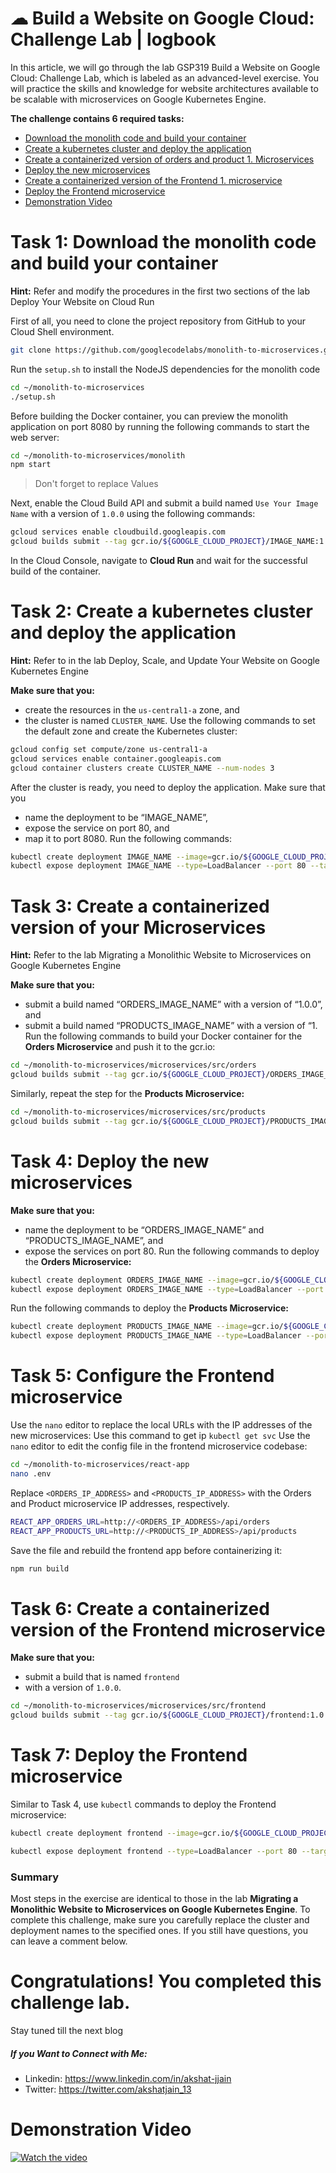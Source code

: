  # ☁ Build a Website on Google Cloud: Challenge Lab | logbook

In this article, we will go through the lab GSP319 Build a Website on Google Cloud: Challenge Lab, which is labeled as an advanced-level exercise. You will practice the skills and knowledge for website architectures available to be scalable with microservices on Google Kubernetes Engine.

**The challenge contains 6 required tasks:**

* [Download the monolith code and build your container](https://github.com/akshat-jjain/Google-Cloud-Traning/tree/main/Build%20a%20Website%20on%20Google%20Cloud%20Challenge%20Lab#task-1-download-the-monolith-code-and-build-your-container)
* [Create a kubernetes cluster and deploy the application](https://github.com/akshat-jjain/Google-Cloud-Traning/tree/main/Build%20a%20Website%20on%20Google%20Cloud%20Challenge%20Lab#task-2-create-a-kubernetes-cluster-and-deploy-the-application)
* [Create a containerized version of orders and product 1. Microservices](https://github.com/akshat-jjain/Google-Cloud-Traning/tree/main/Build%20a%20Website%20on%20Google%20Cloud%20Challenge%20Lab#task-3-create-a-containerized-version-of-your-microservices)
* [Deploy the new microservices](https://github.com/akshat-jjain/Google-Cloud-Traning/tree/main/Build%20a%20Website%20on%20Google%20Cloud%20Challenge%20Lab#task-4-deploy-the-new-microservices)
* [Create a containerized version of the Frontend 1. microservice](https://github.com/akshat-jjain/Google-Cloud-Traning/tree/main/Build%20a%20Website%20on%20Google%20Cloud%20Challenge%20Lab#task-5-configure-the-frontend-microservice)
* [Deploy the Frontend microservice](https://github.com/akshat-jjain/Google-Cloud-Traning/tree/main/Build%20a%20Website%20on%20Google%20Cloud%20Challenge%20Lab#task-6-create-a-containerized-version-of-the-frontend-microservice)
* [Demonstration Video](https://github.com/akshat-jjain/Google-Cloud-Traning/tree/main/Build%20a%20Website%20on%20Google%20Cloud%20Challenge%20Lab#demonstration-video)

# Task 1: Download the monolith code and build your container
**Hint:** Refer and modify the procedures in the first two sections of the lab Deploy Your Website on Cloud Run

First of all, you need to clone the project repository from GitHub to your Cloud Shell environment.
``` bash
git clone https://github.com/googlecodelabs/monolith-to-microservices.git
```
Run the `setup.sh` to install the NodeJS dependencies for the monolith code
``` bash
cd ~/monolith-to-microservices
./setup.sh
```
Before building the Docker container, you can preview the monolith application on port 8080 by running the following commands to start the web server:
``` bash
cd ~/monolith-to-microservices/monolith
npm start
```
> Don't forget to replace Values

Next, enable the Cloud Build API and submit a build named `Use Your Image Name` with a version of `1.0.0` using the following commands:
``` bash
gcloud services enable cloudbuild.googleapis.com
gcloud builds submit --tag gcr.io/${GOOGLE_CLOUD_PROJECT}/IMAGE_NAME:1.0.0 .
```
In the Cloud Console, navigate to **Cloud Run** and wait for the successful build of the container.

# Task 2: Create a kubernetes cluster and deploy the application
**Hint:** Refer to in the lab Deploy, Scale, and Update Your Website on Google Kubernetes Engine

**Make sure that you:**

* create the resources in the `us-central1-a` zone, and
* the cluster is named `CLUSTER_NAME`.
Use the following commands to set the default zone and create the Kubernetes cluster:
``` bash
gcloud config set compute/zone us-central1-a
gcloud services enable container.googleapis.com
gcloud container clusters create CLUSTER_NAME --num-nodes 3
```
After the cluster is ready, you need to deploy the application. Make sure that you

* name the deployment to be “IMAGE_NAME”,
* expose the service on port 80, and
* map it to port 8080.
Run the following commands:
``` bash
kubectl create deployment IMAGE_NAME --image=gcr.io/${GOOGLE_CLOUD_PROJECT}/IMAGE_NAME:1.0.0
kubectl expose deployment IMAGE_NAME --type=LoadBalancer --port 80 --target-port 8080
```
# Task 3: Create a containerized version of your Microservices
**Hint:** Refer to the lab Migrating a Monolithic Website to Microservices on Google Kubernetes Engine

**Make sure that you:**

* submit a build named “ORDERS_IMAGE_NAME” with a version of “1.0.0”, and
* submit a build named “PRODUCTS_IMAGE_NAME” with a version of “1.
Run the following commands to build your Docker container for the **Orders Microservice** and push it to the gcr.io:
``` bash
cd ~/monolith-to-microservices/microservices/src/orders
gcloud builds submit --tag gcr.io/${GOOGLE_CLOUD_PROJECT}/ORDERS_IMAGE_NAME:1.0.0 .
```
Similarly, repeat the step for the **Products Microservice:**
``` bash
cd ~/monolith-to-microservices/microservices/src/products
gcloud builds submit --tag gcr.io/${GOOGLE_CLOUD_PROJECT}/PRODUCTS_IMAGE_NAME:1.0.0 .
```
# Task 4: Deploy the new microservices
**Make sure that you:**

* name the deployment to be “ORDERS_IMAGE_NAME” and “PRODUCTS_IMAGE_NAME”, and
* expose the services on port 80.
Run the following commands to deploy the **Orders Microservice:**
``` bash
kubectl create deployment ORDERS_IMAGE_NAME --image=gcr.io/${GOOGLE_CLOUD_PROJECT}/ORDERS_IMAGE_NAME:1.0.0
kubectl expose deployment ORDERS_IMAGE_NAME --type=LoadBalancer --port 80 --target-port 8081
```
Run the following commands to deploy the **Products Microservice:**
``` bash
kubectl create deployment PRODUCTS_IMAGE_NAME --image=gcr.io/${GOOGLE_CLOUD_PROJECT}/PRODUCTS_IMAGE_NAME:1.0.0
kubectl expose deployment PRODUCTS_IMAGE_NAME --type=LoadBalancer --port 80 --target-port 8082
```
# Task 5: Configure the Frontend microservice
Use the `nano` editor to replace the local URLs with the IP addresses of the new microservices:
Use this command to get ip `kubectl get svc`
Use the `nano` editor to edit the config file in the frontend microservice codebase:
``` bash
cd ~/monolith-to-microservices/react-app
nano .env
```
Replace `<ORDERS_IP_ADDRESS>` and `<PRODUCTS_IP_ADDRESS>` with the Orders and Product microservice IP addresses, respectively.

``` bash
REACT_APP_ORDERS_URL=http://<ORDERS_IP_ADDRESS>/api/orders
REACT_APP_PRODUCTS_URL=http://<PRODUCTS_IP_ADDRESS>/api/products
```
Save the file and rebuild the frontend app before containerizing it:
``` bash
npm run build
```
# Task 6: Create a containerized version of the Frontend microservice
**Make sure that you:**

* submit a build that is named `frontend`
* with a version of `1.0.0`.
``` bash
cd ~/monolith-to-microservices/microservices/src/frontend
gcloud builds submit --tag gcr.io/${GOOGLE_CLOUD_PROJECT}/frontend:1.0.0 .
```
# Task 7: Deploy the Frontend microservice
Similar to Task 4, use `kubectl` commands to deploy the Frontend microservice:
``` bash
kubectl create deployment frontend --image=gcr.io/${GOOGLE_CLOUD_PROJECT}/frontend:1.0.0

kubectl expose deployment frontend --type=LoadBalancer --port 80 --target-port 8080
```

### Summary
Most steps in the exercise are identical to those in the lab **Migrating a Monolithic Website to Microservices on Google Kubernetes Engine**. To complete this challenge, make sure you carefully replace the cluster and deployment names to the specified ones. If you still have questions, you can leave a comment below.


# Congratulations! You completed this challenge lab.
Stay tuned till the next blog
##### If you Want to Connect with Me:

- Linkedin: https://www.linkedin.com/in/akshat-jjain
- Twitter: https://twitter.com/akshatjain_13


# Demonstration Video
[![Watch the video](https://img.youtube.com/vi/RqW0LpNmFe4/maxresdefault.jpg)](https://youtu.be/RqW0LpNmFe4)
